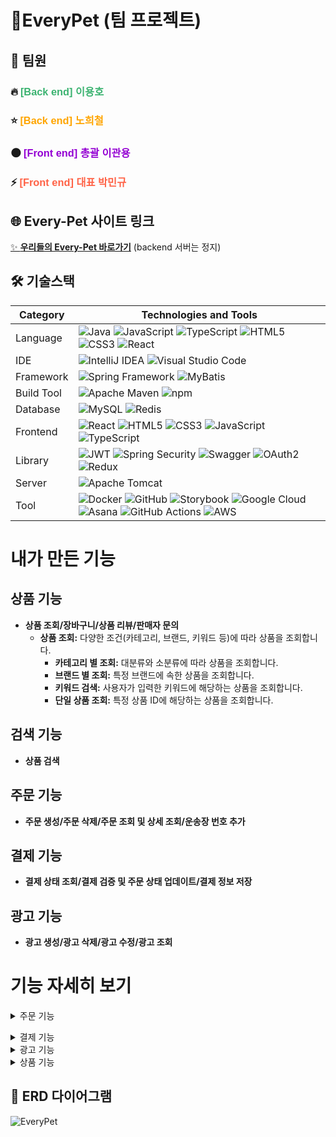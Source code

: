 # 🐶EveryPet (팀 프로젝트)

## 👥 팀원

### 🔥 <span style="color:#3CB371; font-family: 'Comic Sans MS', cursive, sans-serif;">[Back end] 이용호</span>

### ⭐️ <span style="color:#FFA500; font-family: 'Comic Sans MS', cursive, sans-serif;">[Back end] 노희철</span>

### 🌑 <span style="color:#9400D3; font-family: 'Comic Sans MS', cursive, sans-serif;">[Front end] 총괄 이관용</span>

### ⚡️ <span style="color:#FF6347; font-family: 'Comic Sans MS', cursive, sans-serif;">[Front end] 대표 박민규</span>

## 🌐 **Every-Pet 사이트 링크**
[✨ **우리들의 Every-Pet 바로가기**](https://everypet.netlify.app/)
(backend 서버는 정지)

## 🛠️ 기술스택

| Category   | Technologies and Tools                                                                                                                                                                                                                                                                                                                                                                                                                                                                                                                                                                                                                                                                                                                                                                                |
| ---------- |-------------------------------------------------------------------------------------------------------------------------------------------------------------------------------------------------------------------------------------------------------------------------------------------------------------------------------------------------------------------------------------------------------------------------------------------------------------------------------------------------------------------------------------------------------------------------------------------------------------------------------------------------------------------------------------------------------------------------------------------------------------------------------------------------------|
| Language   | ![Java](https://img.shields.io/badge/Java-007396?style=for-the-badge&logo=java&logoColor=white) ![JavaScript](https://img.shields.io/badge/JavaScript-F7DF1E?style=for-the-badge&logo=javascript&logoColor=black) ![TypeScript](https://img.shields.io/badge/TypeScript-3178C6?style=for-the-badge&logo=typescript&logoColor=white) ![HTML5](https://img.shields.io/badge/HTML5-E34F26?style=for-the-badge&logo=html5&logoColor=white) ![CSS3](https://img.shields.io/badge/CSS3-1572B6?style=for-the-badge&logo=css3&logoColor=white) ![React](https://img.shields.io/badge/React-61DAFB?style=for-the-badge&logo=react&logoColor=white)                                                                                                                                                             |
| IDE        | ![IntelliJ IDEA](https://img.shields.io/badge/IntelliJ_IDEA-000000?style=for-the-badge&logo=intellij-idea&logoColor=white) ![Visual Studio Code](https://img.shields.io/badge/Visual_Studio_Code-007ACC?style=for-the-badge&logo=visual-studio-code&logoColor=white)                                                                                                                                                                                                                                                                                                                                                                                                                                                                                                                                  |
| Framework  | ![Spring Framework](https://img.shields.io/badge/Spring_Framework-6DB33F?style=for-the-badge&logo=spring&logoColor=white) ![MyBatis](https://img.shields.io/badge/MyBatis-339933?style=for-the-badge&logo=mybatis&logoColor=white)                                                                                                                                                                                                                                                                                                                                                                                                                                                                                                                                                                    |
| Build Tool | ![Apache Maven](https://img.shields.io/badge/Apache_Maven-C71A36?style=for-the-badge&logo=apache-maven&logoColor=white) ![npm](https://img.shields.io/badge/npm-CB3837?style=for-the-badge&logo=npm&logoColor=white)                                                                                                                                                                                                                                                                                                                                                                                                                                                                                                                                                                                  |
| Database   | ![MySQL](https://img.shields.io/badge/MySQL-4479A1?style=for-the-badge&logo=mysql&logoColor=white) ![Redis](https://img.shields.io/badge/Redis-DC382D?style=for-the-badge&logo=redis&logoColor=white)                                                                                                                                                                                                                                                                                                                                                                                                                                                                                                                                                                                                 |
| Frontend   | ![React](https://img.shields.io/badge/React-61DAFB?style=for-the-badge&logo=react&logoColor=white) ![HTML5](https://img.shields.io/badge/HTML5-E34F26?style=for-the-badge&logo=html5&logoColor=white) ![CSS3](https://img.shields.io/badge/CSS3-1572B6?style=for-the-badge&logo=css3&logoColor=white) ![JavaScript](https://img.shields.io/badge/JavaScript-F7DF1E?style=for-the-badge&logo=javascript&logoColor=black) ![TypeScript](https://img.shields.io/badge/TypeScript-3178C6?style=for-the-badge&logo=typescript&logoColor=white)                                                                                                                                                                                                                                                             |
| Library    | ![JWT](https://img.shields.io/badge/JWT-000000?style=for-the-badge&logo=JSON%20web%20tokens&logoColor=white) ![Spring Security](https://img.shields.io/badge/Spring_Security-6DB33F?style=for-the-badge&logo=spring-security&logoColor=white) ![Swagger](https://img.shields.io/badge/Swagger-85EA2D?style=for-the-badge&logo=swagger&logoColor=black) ![OAuth2](https://img.shields.io/badge/OAuth2-2E86C1?style=for-the-badge&logo=oauth&logoColor=white) ![Redux](https://img.shields.io/badge/Redux-764ABC?style=for-the-badge&logo=redux&logoColor=white)                                                                                                                                                                                                                                        |
| Server     | ![Apache Tomcat](https://img.shields.io/badge/Apache_Tomcat-F8DC75?style=for-the-badge&logo=apache-tomcat&logoColor=black)                                                                                                                                                                                                                                                                                                                                                                                                                                                                                                                                                                                                                                                                            |
| Tool       | ![Docker](https://img.shields.io/badge/Docker-2496ED?style=for-the-badge&logo=docker&logoColor=white) ![GitHub](https://img.shields.io/badge/GitHub-181717?style=for-the-badge&logo=github&logoColor=white) ![Storybook](https://img.shields.io/badge/Storybook-FF4785?style=for-the-badge&logo=storybook&logoColor=white) ![Google Cloud](https://img.shields.io/badge/Google_Cloud-4285F4?style=for-the-badge&logo=google-cloud&logoColor=white) ![Asana](https://img.shields.io/badge/Asana-27384D?style=for-the-badge&logo=asana&logoColor=white) ![GitHub Actions](https://img.shields.io/badge/GitHub_Actions-2088FF?style=for-the-badge&logo=github-actions&logoColor=white) ![AWS](https://img.shields.io/badge/amazon_web_services-232F3E?style=for-the-badge&logo=github-actions&logoColor=white) |


# 내가 만든 기능

## 상품 기능
- **상품 조회/장바구니/상품 리뷰/판매자 문의**
  - **상품 조회:** 다양한 조건(카테고리, 브랜드, 키워드 등)에 따라 상품을 조회합니다.
    - **카테고리 별 조회:** 대분류와 소분류에 따라 상품을 조회합니다.
    - **브랜드 별 조회:** 특정 브랜드에 속한 상품을 조회합니다.
    - **키워드 검색:** 사용자가 입력한 키워드에 해당하는 상품을 조회합니다.
    - **단일 상품 조회:** 특정 상품 ID에 해당하는 상품을 조회합니다.

## 검색 기능
- **상품 검색**

## 주문 기능
- **주문 생성/주문 삭제/주문 조회 및 상세 조회/운송장 번호 추가**

## 결제 기능
- **결제 상태 조회/결제 검증 및 주문 상태 업데이트/결제 정보 저장**

## 광고 기능
- **광고 생성/광고 삭제/광고 수정/광고 조회**

# 기능 자세히 보기

<details>
<summary>주문 기능</summary>
<div markdown="1">

### 1. 주문 생성
**기능 설명:** 사용자가 주문을 생성할 수 있는 기능을 제공합니다. 주문 정보는 `InsertOrderDTO`를 통해 전달되며, 주문 상세 정보는 `OrderDetailMapper`를 통해 저장됩니다.

**기술적 설명:**
- `OrderServiceImpl`의 `insertOrder` 메서드는 `InsertOrderDTO`를 받아 주문 정보를 처리합니다. 주문 상품의 가격을 조회하고 총 금액을 계산합니다.
- `OrderMapper`의 `insertOrder` 메서드를 통해 주문 정보를 데이터베이스에 저장합니다.
- `OrderDetailMapper`의 `insertOrderDetail` 메서드를 통해 주문 상세 정보를 저장합니다.

### 2. 주문 삭제
**기능 설명:** 특정 주문 ID에 해당하는 주문을 삭제할 수 있는 기능을 제공합니다.

**기술적 설명:**
- `OrderServiceImpl`의 `deleteOrder` 메서드는 주어진 `orderId`를 통해 주문 정보를 삭제합니다.
- 먼저 `OrderDetailMapper`의 `deleteOrderDetailByOrderId` 메서드를 통해 관련된 주문 상세 정보를 삭제합니다.
- 이후 `OrderMapper`의 `deleteOrderByOrderId` 메서드를 통해 주문 정보를 삭제합니다.

### 3. 주문 조회 및 상세 조회
**기능 설명:** 특정 주문 ID에 해당하는 주문을 조회하거나, 주문 상세 ID에 해당하는 주문 상세 정보를 조회할 수 있는 기능을 제공합니다.

**기술적 설명:**
- **주문 조회:**
  - `OrderServiceImpl`의 `selectOrder` 메서드는 주어진 `orderId`를 통해 주문 정보를 조회합니다.
  - `OrderMapper`의 `selectOrderById` 메서드를 통해 주문 정보를 가져옵니다.
  - `OrderDetailMapper`의 `selectOrderDetailsByOrderId` 메서드를 통해 관련된 주문 상세 정보를 가져와 주문 객체에 추가합니다.

- **주문 상세 조회:**
  - `OrderServiceImpl`의 `getOrderDetail` 메서드는 주어진 `orderDetailId`를 통해 주문 상세 정보를 조회합니다.
  - `OrderDetailMapper`의 `getOrderDetailByOrderDetailId` 메서드를 통해 주문 상세 정보를 가져옵니다.

### 4. 운송장 번호 추가
**기능 설명:** 판매자가 주문 상세 ID와 운송장 번호를 입력하여 운송장 번호를 추가할 수 있는 기능을 제공합니다.

**기술적 설명:**
- `OrderServiceImpl`의 `updateTrackingNumber` 메서드는 판매자 인증 후, 운송장 번호를 업데이트합니다.
- 먼저 `OrderDetailMapper`의 `checkSeller` 메서드를 통해 해당 상품의 판매자인지 확인합니다.
- 판매자일 경우, `OrderDetailMapper`의 `updateTrackingNumber` 메서드를 통해 운송장 번호를 업데이트합니다.

</div>
</details>


<p>

<details>
<summary>결제 기능</summary>
<div markdown="1">

### 1. 결제 상태 조회
**기능 설명:** 포트원 결제 API를 호출하여 결제 상태를 조회합니다.

**기술적 설명:**
- `PaymentServiceImpl`의 `getPaymentStatus` 메서드는 포트원 결제 API를 호출하여 결제 상태를 조회합니다.
- 결제 상태는 `PaymentResponse` 객체로 반환되며, 상태에 따라 주문 처리가 진행됩니다.

### 2. 결제 검증 및 주문 상태 업데이트
**기능 설명:** 결제 검증 후, 주문 상태를 업데이트합니다.

**기술적 설명:**
- `PaymentController`의 `completePayment` 메서드는 결제 검증 후, 주문 상태를 업데이트합니다.
- 결제 금액이 주문 금액과 일치할 경우, 주문 상태를 "PAID"로 업데이트하고 장바구니를 삭제합니다.
- 결제 금액이 불일치할 경우, 주문은 삭제됩니다.

### 3. 결제 정보 저장
**기능 설명:** 결제 정보를 데이터베이스에 저장합니다.

**기술적 설명:**
- 결제 정보는 `PaymentMapper`를 통해 데이터베이스에 저장됩니다.
- `PaymentServiceImpl`의 `insertPayment` 메서드는 결제 정보를 저장합니다.

</div>
</details>

<details>
<summary>광고 기능</summary>
<div markdown="1">

### 1. 광고 생성
**기능 설명:** 새로운 광고를 생성합니다.

**기술적 설명:**
- `AdvertisementServiceImpl`의 `insertAdvertisement` 메서드는 광고 정보를 처리하고, Google Cloud Storage에 이미지를 업로드합니다.

### 2. 광고 삭제
**기능 설명:** 특정 광고를 삭제합니다.

**기술적 설명:**
- `AdvertisementServiceImpl`의 `deleteAdvertisement` 메서드는 주어진 `advertisementId`를 통해 광고 정보를 삭제하고, 관련된 이미지를 삭제합니다.

### 3. 광고 수정
**기능 설명:** 기존 광고를 수정합니다.

**기술적 설명:**
- `AdvertisementServiceImpl`의 `updateAdvertisement` 메서드는 광고 정보를 수정하고, 이미지를 업데이트합니다.

### 4. 광고 조회
**기능 설명:** 모든 광고 또는 특정 광고를 조회합니다.

**기술적 설명:**
- `AdvertisementServiceImpl`의 `selectAllAdvertisements` 메서드는 모든 광고를 조회하고, `selectAdvertisementById` 메서드는 특정 광고를 조회합니다.

</div>
</details>

<details>
<summary>상품 기능</summary>
<div markdown="1">

### 1. 상품 생성
**기능 설명:** 새로운 상품을 생성합니다.

**기술적 설명:**
- `ProductServiceImpl`의 `insertProduct` 메서드는 상품 정보를 처리하고, Google Cloud Storage에 이미지를 업로드합니다.

### 2. 상품 삭제
**기능 설명:** 특정 상품을 삭제합니다.

**기술적 설명:**
- `ProductServiceImpl`의 `deleteProduct` 메서드는 주어진 `productId`를 통해 상품 정보를 삭제하고, 관련된 이미지를 삭제합니다.

### 3. 상품 수정
**기능 설명:** 기존 상품을 수정합니다.

**기술적 설명:**
- `ProductServiceImpl`의 `updateProduct` 메서드는 상품 정보를 수정하고, 이미지를 업데이트합니다.

### 4. 상품 조회
**기능 설명:** 다양한 조건에 따라 상품을 조회합니다.

**기술적 설명:**
- `ProductServiceImpl`의 `selectProductList` 메서드는 카테고리와 정렬 기준에 따라 상품을 조회하고, `selectProductByProductId` 메서드는 특정 상품을 조회합니다.

#### 상품 조회의 다양한 상황
##### 1. 카테고리 별 상품 조회
**기능 설명:** 대분류와 소분류에 따라 상품을 조회합니다. 예를 들어, 대분류가 "dog"이고 소분류가 "snack"인 경우, 강아지용 스낵 상품만 조회됩니다.

**기술적 설명:**
- `ProductController`의 `selectProductCategory` 메서드는 카테고리 대분류, 소분류, 정렬 기준, 페이지 번호, 페이지 사이즈를 받아 상품 리스트를 조회합니다.
- `ProductService`의 `selectProductList` 메서드는 MyBatis를 통해 데이터베이스에서 해당 조건에 맞는 상품 리스트를 가져옵니다.

##### 2. 브랜드 별 상품 조회
**기능 설명:** 특정 브랜드에 속한 상품을 조회합니다. 예를 들어, "동물 좋아 상점" 브랜드의 상품만 조회할 수 있습니다.

**기술적 설명:**
- `ProductController`의 `selectProductBrand` 메서드는 브랜드명, 정렬 기준, 페이지 번호, 페이지 사이즈를 받아 상품 리스트를 조회합니다.
- `ProductService`의 `selectProductBrandList` 메서드는 MyBatis를 통해 데이터베이스에서 해당 브랜드에 속한 상품 리스트를 가져옵니다.

##### 3. 키워드 검색 상품 조회
**기능 설명:** 사용자가 입력한 키워드에 해당하는 상품을 조회합니다. 예를 들어, "고양이 사료"라는 키워드로 검색하면 관련된 상품이 조회됩니다.

**기술적 설명:**
- `ProductController`의 `searchProducts` 메서드는 키워드, 정렬 기준, 페이지 번호, 페이지 사이즈를 받아 상품 리스트를 조회합니다.
- `ProductService`의 `selectProductListByKeyword` 메서드는 MyBatis를 통해 데이터베이스에서 해당 키워드에 맞는 상품 리스트를 가져옵니다.

##### 4. 단일 상품 조회
**기능 설명:** 특정 상품 ID에 해당하는 상품을 조회합니다.

**기술적 설명:**
- `ProductController`의 `selectProductByProductId` 메서드는 상품 ID를 받아 해당 상품을 조회합니다.
- `ProductService`의 `selectProductByProductId` 메서드는 MyBatis를 통해 데이터베이스에서 해당 상품 ID에 맞는 상품 정보를 가져옵니다.

</div>
</details>


## 📖 ERD 다이어그램

![EveryPet](https://github.com/user-attachments/assets/03bb1e70-ae8e-4a3e-a37a-b64465dc505b)
